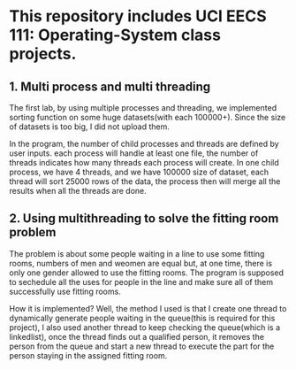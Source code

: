 # This repository includes UCI EECS 111: Operating-System class projects.

## 1. Multi process and multi threading
The first lab, by using multiple processes and threading, we implemented sorting function on some huge datasets(with each 100000+).
Since the size of datasets is too big, I did not upload them. 

In the program, the number of child processes and threads are defined by user inputs. each process will handle at least one file, the number of threads indicates how many threads each process will create.
In one child process, we have 4 threads, and we have 100000 size of dataset, each thread will sort 25000 rows of the data, the process then will merge all the results when all the threads are done.

## 2. Using multithreading to solve the fitting room problem 

The problem is about some people waiting in a line to use some fitting rooms, numbers of men and weomen are equal but, at one time, there is only one gender allowed to use the fitting rooms. The program is supposed to sechedule all the uses for people in the line and make sure all of them successfully use fitting rooms.

How it is implemented?
Well, the method I used is that I create one thread to dynamically generate people waiting in the queue(this is required for this project), I also used another thread to keep checking the queue(which is a linkedlist), once the thread finds out a qualified person, it removes the person from the queue and start a new thread to execute the part for the person staying in the assigned fitting room.
